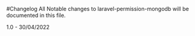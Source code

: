 #Changelog
All Notable changes to laravel-permission-mongodb will be documented in this file.

1.0 - 30/04/2022
